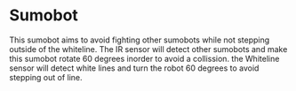# Sumobot
This sumobot aims to avoid fighting other sumobots while not stepping outside of the whiteline. 
The IR sensor will detect other sumobots and make this sumobot rotate 60 degrees inorder to avoid a collission.
the Whiteline sensor will detect white lines and turn the robot 60 degrees to avoid stepping out of line. 

